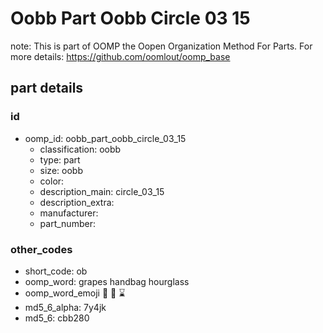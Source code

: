 # Oobb Part Oobb Circle 03 15  

note: This is part of OOMP the Oopen Organization Method For Parts. For more details: https://github.com/oomlout/oomp_base

##  part details





### id
* oomp_id: oobb_part_oobb_circle_03_15
  * classification: oobb
  * type: part
  * size: oobb
  * color: 
  * description_main: circle_03_15
  * description_extra: 
  * manufacturer: 
  * part_number: 

### other_codes
* short_code: ob
* oomp_word: grapes handbag hourglass
* oomp_word_emoji :grapes: :handbag: :hourglass:
* md5_6_alpha: 7y4jk
* md5_6: cbb280